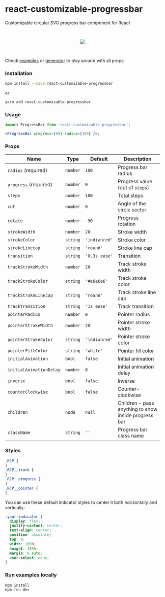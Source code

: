 # react-customizable-progressbar

Customizable circular SVG progress bar component for React

<br />
<p align="center">
    <img src="https://martinjuzl.com/react-customizable-progressbar.gif">
</p>
<br />

Check <a href="https://martinjuzl.com/react-customizable-progressbar">examples</a> or <a href="https://martinjuzl.com/react-customizable-progressbar/generator">generator</a> to play around with all props

### Installation

```bash
npm install --save react-customizable-progressbar
```

or

```bash
yarn add react-customizable-progressbar
```

### Usage

```jsx
import ProgressBar from 'react-customizable-progressbar';

<ProgressBar progress={60} radius={100} />;
```

### Props

| Name                    | Type     | Default       | Description                                          |
| ----------------------- | -------- | ------------- | ---------------------------------------------------- |
| `radius` (required)     | `number` | `100`         | Progress bar radius                                  |
| `progress` (required)   | `number` | `0`           | Progress value (out of `steps`)                      |
| `steps`                 | `number` | `100`         | Total steps                                          |
| `cut`                   | `number` | `0`           | Angle of the circle sector                           |
| `rotate`                | `number` | `-90`         | Progress rotation                                    |
| `strokeWidth`           | `number` | `20`          | Stroke width                                         |
| `strokeColor`           | `string` | `'indianred'` | Stroke color                                         |
| `strokeLinecap`         | `string` | `'round'`     | Stroke line cap                                      |
| `transition`            | `string` | `'0.3s ease'` | Transition                                           |
| `trackStrokeWidth`      | `number` | `20`          | Track stroke width                                   |
| `trackStrokeColor`      | `string` | `'#e6e6e6'`   | Track stroke color                                   |
| `trackStrokeLinecap`    | `string` | `'round'`     | Track stroke line cap                                |
| `trackTransition`       | `string` | `'1s ease'`   | Track transition                                     |
| `pointerRadius`         | `number` | `0`           | Pointer radius                                       |
| `pointerStrokeWidth`    | `number` | `20`          | Pointer stroke width                                 |
| `pointerStrokeColor`    | `string` | `'indianred'` | Pointer stroke color                                 |
| `pointerFillColor`      | `string` | `'white'`     | Pointer fill color                                   |
| `initialAnimation`      | `bool`   | `false`       | Initial animation                                    |
| `initialAnimationDelay` | `number` | `0`           | Initial animation delay                              |
| `inverse`               | `bool`   | `false`       | Inverse                                              |
| `counterClockwise`      | `bool`   | `false`       | Counter-clockwise                                    |
| `children`              | `node`   | `null`        | Children - pass anything to show inside progress bar |
| `className`             | `string` | `''`          | Progress bar class name                              |

### Styles

```css
.RCP {
}
.RCP__track {
}
.RCP__progress {
}
.RCP__pointer {
}
```

You can use these default indicator styles to center it both horizontally and vertically:

```css
.your-indicator {
  display: flex;
  justify-content: center;
  text-align: center;
  position: absolute;
  top: 0;
  width: 100%;
  height: 100%;
  margin: 0 auto;
  user-select: none;
}
```

### Run examples locally

```bash
npm install
npm run dev
```
